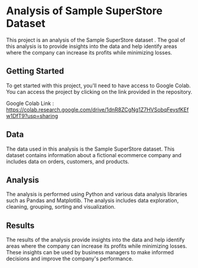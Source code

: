 

# Analysis of Sample SuperStore Dataset

This project is an analysis of the Sample SuperStore dataset . The goal of this analysis is to provide insights into the data and help identify areas where the company can increase its profits while minimizing losses.

## Getting Started

To get started with this project, you'll need to have access to Google Colab. You can access the project by clicking on the link provided in the repository.

Google Colab Link : https://colab.research.google.com/drive/1dnR8ZCgNg1Z7HVSobqFeysfKEfw1DfT9?usp=sharing

## Data

The data used in this analysis is the Sample SuperStore dataset. This dataset contains information about a fictional ecommerce company and includes data on orders, customers, and products.

## Analysis

The analysis is performed using Python and various data analysis libraries such as Pandas and Matplotlib. The analysis includes data exploration, cleaning, grouping, sorting and visualization.

## Results

The results of the analysis provide insights into the data and help identify areas where the company can increase its profits while minimizing losses. These insights can be used by business managers to make informed decisions and improve the company's performance.

